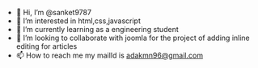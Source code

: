 - 👋 Hi, I’m @sanket9787
- 👀 I’m interested in html,css,javascript
- 🌱 I’m currently learning as a engineering student
- 💞️ I’m looking to collaborate with joomla for the project of adding inline editing for articles
- 📫 How to reach me my mailId is adakmn96@gmail.com

<!---
sanket9787/sanket9787 is a ✨ special ✨ repository because its `README.md` (this file) appears on your GitHub profile.
You can click the Preview link to take a look at your changes.
--->
